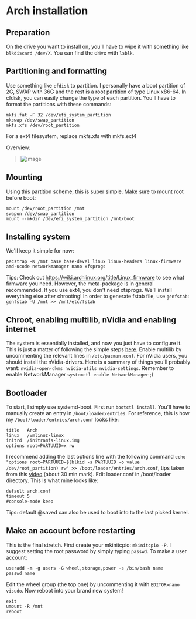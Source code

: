 # Arch installation
## Preparation
On the drive you want to install on, you'll have to wipe it with something like `blkdiscard /dev/X`. You can find the drive with `lsblk`. 

## Partitioning and formatting
Use something like `cfdisk` to partition. I personally have a boot partition of 2G, SWAP with 36G and the rest is a root partition of type Linux x86-64. In cfdisk, you can easily change the type of each partition. You'll have to format the partitions with these commands:
```
mkfs.fat -F 32 /dev/efi_system_partition
mkswap /dev/swap_partition
mkfs.xfs /dev/root_partition
```
For a ext4 filesystem, replace mkfs.xfs with mkfs.ext4

Overview: 
> ![image](https://github.com/user-attachments/assets/06de0820-613b-439c-9fbb-d3911e1852d6)

## Mounting 
Using this partition scheme, this is super simple. Make sure to mount root before boot:
```
mount /dev/root_partition /mnt
swapon /dev/swap_partition
mount --mkdir /dev/efi_system_partition /mnt/boot
```

## Installing system
We'll keep it simple for now:
```
pacstrap -K /mnt base base-devel linux linux-headers linux-firmware amd-ucode networkmanager nano xfsprogs
```
Tips: Check out https://wiki.archlinux.org/title/Linux_firmware to see what firmware you need. However, the meta-package is in general recommended. 
If you use ext4, you don't need xfsprogs. We'll install everything else after chrooting! In order to generate fstab file, use `genfstab`: `genfstab -U /mnt >> /mnt/etc/fstab`

## Chroot, enabling multilib, nVidia and enabling internet
The system is essentially installed, and now you just have to configure it. This is just a matter of following the simple steps [here](https://wiki.archlinux.org/title/Installation_guide#Chroot). Enable multilib by uncommenting the relevant lines in `/etc/pacman.conf`. For nVidia users, you should install the nVidia-drivers. Here is a summary of things you'll probably want: `nvidia-open-dkms nvidia-utils nvidia-settings`. Remember to enable NetworkManager `systemctl enable NetworkManager` ;)

## Bootloader
To start, I simply use systemd-boot. First run `bootctl install`. You'll have to manually create an entry in `/boot/loader/entries`. For reference, this is how my `/boot/loader/entries/arch.conf` looks like: 
```
title	Arch
linux	/vmlinuz-linux
initrd	/initramfs-linux.img
options root=PARTUUID=x rw
```
I recommend adding the last options line with the following command `echo "options root=PARTUUID=$(blkid -s PARTUUID -o value /dev/root_partition) rw" >> /boot/loader/entries/arch.conf`, tips taken from this [video](https://www.youtube.com/watch?v=_JYIAaLrwcY) (about 30 min mark). Edit loader.conf in /boot/loader directory. This Is what mine looks like:
```
default arch.conf
timeout 5
#console-mode keep
```
Tips: default @saved can also be used to boot into to the last picked kernel. 

## Make an account before restarting
This is the final stretch. First create your mkinitcpio: `mkinitcpio -P`.
I suggest setting the root password by simply typing `passwd`. To make a user account:
```
useradd -m -g users -G wheel,storage,power -s /bin/bash name
passwd name
```
Edit the wheel group (the top one) by uncommenting it with `EDITOR=nano visudo`. Now reboot into your brand new system!
```
exit
umount -R /mnt
reboot
```
